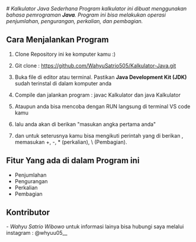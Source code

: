 *# Kalkulator Java Sederhana
Program kalkulator ini dibuat menggunakan bahasa pemrograman **Java**. Program ini bisa melakukan operasi penjumlahan, pengurangan, perkalian, dan pembagian.*

## Cara Menjalankan Program 

1. Clone Repository ini ke komputer kamu :)
2. Git clone : https://github.com/WahyuSatrio505/Kalkulator-Java.git

3. Buka file di editor atau terminal. Pastikan **Java Development Kit (JDK)** sudah terinstal di dalam komputer anda

4. Compile dan jalankan program : javac Kalkulator dan java Kalkulator

5. Ataupun anda bisa mencoba dengan RUN langsung di terminal VS code kamu

6. lalu anda akan di berikan "masukan angka pertama anda"

7. dan untuk seterusnya kamu bisa mengikuti perintah yang di berikan , memasukan  +, -, * (perkalian), \ (Pembagian).

## Fitur Yang ada di dalam Program ini
- Penjumlahan
- Pengurangan
- Perkalian
- Pembagian

## Kontributor
*- Wahyu Satrio Wibowo*
untuk informasi lainya bisa hubungi saya melalui instagram : @whyuu05__
